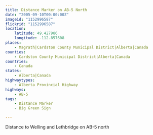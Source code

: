 ```yaml
---
title: Distance Marker on AB-5 North
date: "2005-09-10T00:00:00Z"
imageid: "1152996587"
flickrid: "1152996587"
location:
    latitude: 49.427986
    longitude: -112.857608
places:
    - Magrath|Cardston County Municipal District|Alberta|Canada
counties:
    - Cardston County Municipal District|Alberta|Canada
countries:
    - Canada
states:
    - Alberta|Canada
highwaytypes:
    - Alberta Provincial Highway
highways:
    - AB-5
tags:
    - Distance Marker
    - Big Green Sign

---
```

Distance to Welling and Lethbridge on AB-5 north